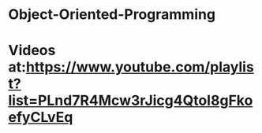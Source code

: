 # Object-Oriented-Programming
# Videos at:https://www.youtube.com/playlist?list=PLnd7R4Mcw3rJicg4QtoI8gFkoefyCLvEq
